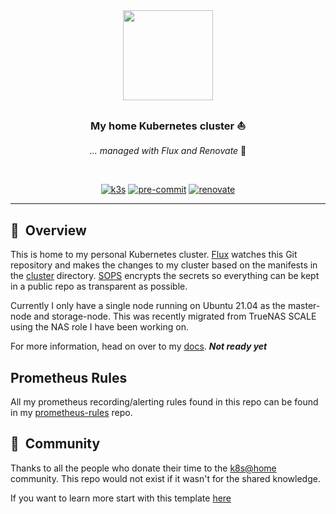 <div align="center">

<img src="https://camo.githubusercontent.com/5b298bf6b0596795602bd771c5bddbb963e83e0f/68747470733a2f2f692e696d6775722e636f6d2f7031527a586a512e706e67" align="center" width="144px" height="144px"/>

 ### My home Kubernetes cluster :sailboat:

 _... managed with Flux and Renovate_ :robot:

 </div>

 <br/>

 <div align="center">

 [![k3s](https://img.shields.io/badge/v1.22.3-brightgreen?style=for-the-badge&logo=kubernetes&logoColor=white)](https://k3s.io/)
 [![pre-commit](https://img.shields.io/badge/pre--commit-enabled-brightgreen?logo=pre-commit&logoColor=white&style=for-the-badge)](https://github.com/pre-commit/pre-commit)
 [![renovate](https://img.shields.io/badge/renovate-enabled-brightgreen?style=for-the-badge&logo=renovatebot&logoColor=white)](https://github.com/renovatebot/renovate)

</div>

---
## :book:&nbsp; Overview

This is home to my personal Kubernetes cluster. [Flux](https://github.com/fluxcd/flux2) watches this Git repository and makes the changes to my cluster based on the manifests in the [cluster](./cluster/) directory. [SOPS](https://toolkit.fluxcd.io/guides/mozilla-sops/) encrypts the secrets so everything can be kept in a public repo as transparent as possible.

Currently I only have a single node running on Ubuntu 21.04 as the master-node and storage-node. This was recently migrated from TrueNAS SCALE using the NAS role I have been working on.

For more information, head on over to my [docs](https://jr0dd.github.io/home-cluster/). ***Not ready yet***

## Prometheus Rules
All my prometheus recording/alerting rules found in this repo can be found in my [prometheus-rules](https://github.com/jr0dd/prometheus-rules) repo.

## :handshake:&nbsp; Community

Thanks to all the people who donate their time to the [k8s@home](https://github.com/k8s-at-home/) community.
This repo would not exist if it wasn't for the shared knowledge.

If you want to learn more start with this template [here](https://github.com/k8s-at-home/template-cluster-k3s/)
